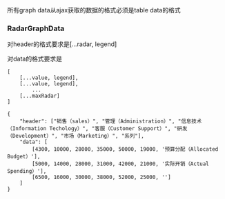 所有graph data从ajax获取的数据的格式必须是table data的格式

### RadarGraphData

对header的格式要求是[...radar, legend]

对data的格式要求是

```
[
    [...value, legend],
    [...value, legend],
        ...
    [...maxRadar]
]

```

```
{
    "header": ["销售（sales）", "管理（Administration）", "信息技术（Information Techology）", "客服（Customer Support）", "研发（Development）", "市场（Marketing）", "系列"],
    "data": [
        [4300, 10000, 28000, 35000, 50000, 19000, '预算分配（Allocated Budget）'],
        [5000, 14000, 28000, 31000, 42000, 21000, '实际开销（Actual Spending）'],
        [6500, 16000, 30000, 38000, 52000, 25000, '']
    ]
}
```



